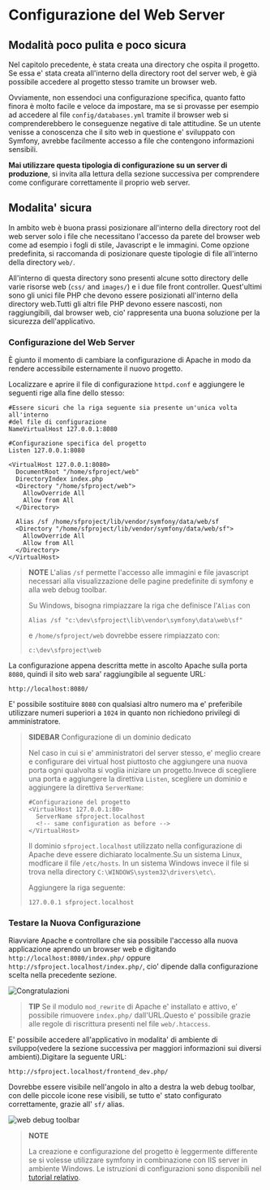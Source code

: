 
Configurazione del Web Server
=============================

Modalità poco pulita e poco sicura
----------------------------------

Nel capitolo precedente, è stata creata una directory che ospita il progetto.
Se essa e' stata creata all'interno della directory root del server web,
è già possibile accedere al progetto stesso tramite un browser web.

Ovviamente, non essendoci una configurazione specifica, quanto fatto finora è molto facile 
e veloce da impostare, ma se si provasse per esempio ad accedere al file `config/databases.yml` 
tramite il browser web si comprenderebbero le conseguenze negative di tale attitudine.
Se un utente venisse a conoscenza che il sito web in questione e' sviluppato 
con Symfony, avrebbe facilmente accesso a file che contengono informazioni sensibili.


**Mai utilizzare questa tipologia di configurazione su un server di produzione**,
si invita alla lettura della sezione successiva per comprendere come configurare
correttamente il proprio web server. 


Modalita' sicura
----------------

In ambito web è buona prassi posizionare all'interno della directory root del
web server solo i file che necessitano l'accesso da parete del browser web come
ad esempio i fogli di stile, Javascript e le immagini.
Come opzione predefinita, si raccomanda di posizionare queste tipologie di file all'interno
della directory `web/`.


All'interno di questa directory sono presenti alcune sotto directory  delle varie 
risorse web (`css/` and `images/`) e i due file front controller.
Quest'ultimi sono gli unici file PHP che devono essere posizionati all'interno 
della directory web.Tutti gli altri file PHP devono essere nascosti, non raggiungibili,
dal browser web, cio' rappresenta una buona soluzione per la sicurezza dell'applicativo.


### Configurazione del Web Server
È giunto il momento di cambiare la configurazione di Apache in modo
da rendere accessibile esternamente il nuovo progetto.

Localizzare e aprire il file di configurazione `httpd.conf` e aggiungere le seguenti
rige alla fine dello stesso:

   
    #Essere sicuri che la riga seguente sia presente un'unica volta all'interno 
    #del file di configurazione
    NameVirtualHost 127.0.0.1:8080

    #Configurazione specifica del progetto
    Listen 127.0.0.1:8080

    <VirtualHost 127.0.0.1:8080>
      DocumentRoot "/home/sfproject/web"
      DirectoryIndex index.php
      <Directory "/home/sfproject/web">
        AllowOverride All
        Allow from All
      </Directory>

      Alias /sf /home/sfproject/lib/vendor/symfony/data/web/sf
      <Directory "/home/sfproject/lib/vendor/symfony/data/web/sf">
        AllowOverride All
        Allow from All
      </Directory>
    </VirtualHost>


>**NOTE**
>L'alias `/sf` permette l'accesso alle immagini e file javascript necessari
>alla visualizzazione delle pagine predefinite di symfony e alla web debug toolbar.
>
>Su Windows, bisogna rimpiazzare la riga che definisce l'`Alias` con
>
>     Alias /sf "c:\dev\sfproject\lib\vendor\symfony\data\web\sf"
>
>e `/home/sfproject/web` dovrebbe essere rimpiazzato con:
>
>     c:\dev\sfproject\web


La configurazione appena descritta mette in ascolto Apache sulla porta `8080`,
quindi il sito web sara' raggiungibile al seguente URL:

    http://localhost:8080/

E' possibile sostituire `8080` con qualsiasi altro numero ma e' preferibile utilizzare
numeri superiori a `1024` in quanto non richiedono privilegi di amministratore.

>**SIDEBAR**
>Configurazione di un dominio dedicato
>
>Nel caso in cui si e' amministratori del server stesso, e' meglio 
>creare e configurare dei virtual host piuttosto che aggiungere una nuova porta 
>ogni qualvolta si voglia iniziare un progetto.Invece di scegliere una porta e
>aggiungere la direttiva `Listen`, scegliere un dominio e aggiungere la direttiva
>`ServerName`:
>
>     #Configurazione del progetto
>     <VirtualHost 127.0.0.1:80>
>       ServerName sfproject.localhost
>       <!-- same configuration as before -->
>     </VirtualHost>
>
>
>Il dominio `sfproject.localhost` utilizzato nella configurazione di Apache
>deve essere dichiarato localmente.Su un sistema Linux, modficare il file `/etc/hosts`.
>In un sistema Windows invece il file si trova nella directory `C:\WINDOWS\system32\drivers\etc\`.
>
>Aggiungere la riga seguente:
>
>     127.0.0.1 sfproject.localhost


### Testare la Nuova Configurazione 

Riavviare Apache e controllare che sia possibile l'accesso alla nuova applicazione
aprendo un browser web e digitando `http://localhost:8080/index.php/` oppure
`http://sfproject.localhost/index.php/`, cio' dipende dalla configurazione scelta
nella precedente sezione.



![Congratulazioni](http://www.symfony-project.org/images/jobeet/1_2/01/congratulations.png)
>**TIP**
>Se il modulo `mod_rewrite` di Apache e' installato e attivo, e' possibile rimuovere
>`index.php/` dall'URL.Questo e' possibile grazie alle regole di riscrittura presenti nel file
>`web/.htaccess`.


E' possibile accedere all'applicativo in modalita' di ambiente di sviluppo(vedere la 
sezione successiva per maggiori informazioni sui diversi ambienti).Digitare la
seguente URL:

    http://sfproject.localhost/frontend_dev.php/

Dovrebbe essere visibile nell'angolo in alto a destra la web debug toolbar, con 
delle piccole icone rese visibili, se tutto e' stato configurato correttamente,
 grazie all' `sf/` alias.


![web debug toolbar](http://www.symfony-project.org/images/jobeet/1_2/01/web_debug_toolbar.png)

>**NOTE**
>
>La creazione e configurazione del progetto è leggermente differente se si volesse
>utilizzare symfony in combinazione con IIS server in ambiente Windows.
>Le istruzioni di configurazioni sono disponibili nel 
>[tutorial relativo](http://www.symfony-project.com/cookbook/1_0/web_server_iis).
